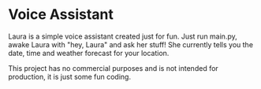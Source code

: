 # Voice Assistant

Laura is a simple voice assistant created just for fun. Just run main.py, awake Laura with "hey, Laura" and ask her stuff! She currently tells you the date, time and weather forecast for your location.

This project has no commercial purposes and is not intended for production, it is just some fun coding.